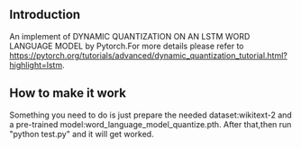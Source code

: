 ## Introduction
An implement of DYNAMIC QUANTIZATION ON AN LSTM WORD LANGUAGE MODEL by Pytorch.For more details please refer to https://pytorch.org/tutorials/advanced/dynamic_quantization_tutorial.html?highlight=lstm.
## How to make it work
Something you need to do is just prepare the needed dataset:wikitext-2 and a pre-trained model:word_language_model_quantize.pth.
After that,then run "python test.py" and it will get worked.
